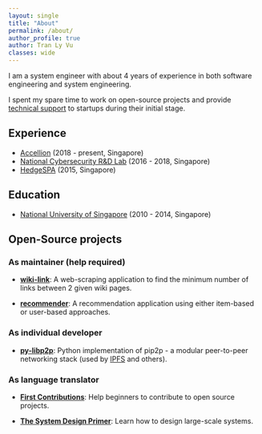 ```yaml
---
layout: single
title: "About"
permalink: /about/
author_profile: true
author: Tran Ly Vu
classes: wide
---
```


I am a system engineer with about 4 years of experience in both software engineering and system engineering.

I spent my spare time to work on open-source projects and provide [technical support](https://actingcto.github.io/) to startups during their initial stage.

Experience
---

* [Accellion](https://www.accellion.com) (2018 - present, Singapore)
* [National Cybersecurity R&D Lab](https://www.ncl.sg) (2016 - 2018, Singapore)
* [HedgeSPA](https://www.hedgespa.com) (2015, Singapore)

Education
---

* [National University of Singapore](https://www.nus.edu.sg) (2010 - 2014, Singapore)

Open-Source projects
---

### As maintainer (help required)

- **[wiki-link](https://github.com/tranlyvu/wiki-link)**: A web-scraping application to find the minimum number of links between 2 given wiki pages.

- **[recommender](https://github.com/tranlyvu/recommender)**: A recommendation application using either item-based or user-based approaches.

### As individual developer

- **[py-libp2p](https://github.com/zixuanzh/py-libp2p)**: Python implementation of pip2p - a modular peer-to-peer networking stack (used by [IPFS](https://ipfs.io/) and others).

### As language translator

- **[First Contributions](https://github.com/firstcontributions/first-contributions)**: Help beginners to contribute to open source projects. 

- **[The System Design Primer](https://github.com/donnemartin/system-design-primer)**: Learn how to design large-scale systems.

 